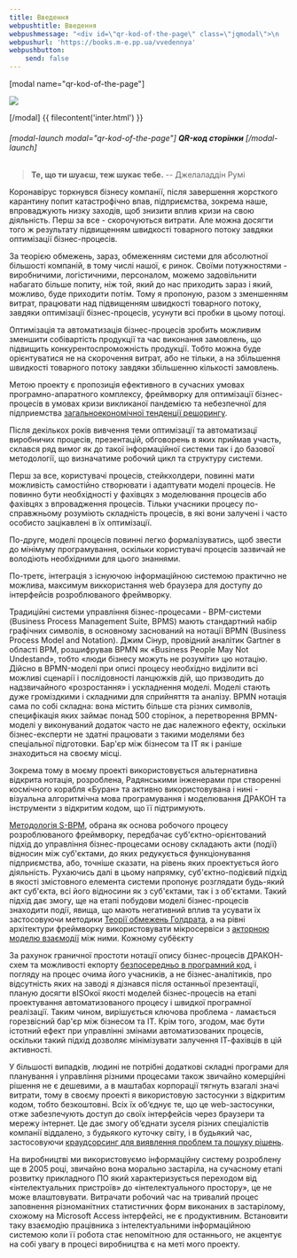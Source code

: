 ```yaml
---
title: Введення
webpushtitle: Введення
webpushmessage: "<div id=\"qr-kod-of-the-page\" class=\"jqmodal\">\n    \n<p><img src=\"https://chart.googleapis.com/chart?chs=440x440&amp;cht=qr&amp;chl=https://books.m-e.pp.ua\" alt=\"\" /> </p>\n\n</div>\n\n<h6>\n<a href=\"#qr-kod-of-the-page\" class=\"\" rel=\"modal:open\"> <strong>QR-код сторінки</strong> </a>\n</h6>\n<blockquote>\n<p><strong>Те, що ти шуаєш, теж шукає тебе.</strong>\n-- Джелаладдін Румі  </p>\n</blockquote>\n<p>Коронавірус торкнувся бізнесу компанії, після завершення жорсткого карантину попит катастрофічно впав, підприємства, зокрема наше, впроваджують низку заходів, щоб знизити вплив кризи на свою діяльність. Перш за все - скорочуються витрати. Але можна досягти того ж результату підвищенням швидкості товарного потоку завдяки оптимізації бізнес-процесів. </p>\n<p>За теорією обмежень, зараз, обмеженням системи для абсолютної більшості компаній, в тому числі нашої, є ринок. Своїми потужностями - виробничими, логістичними, персоналом, можемо задовільнити набагато більше попиту, ніж той, який до нас приходить зараз і який, можливо, буде приходити потім. Тому я пропоную, разом з зменшенням витрат, працювати над підвищенням швидкості товарного потоку, завдяки оптимізації бізнес-процесів, усунути всі пробки в цьому потоці.</p>\n<p>Оптимізація та автоматизація бізнес-процесів зробить можливим зменшити собівартість продукції та час виконання замовлень, що підвищить конкурентоспроможність продукції. Тобто можна буде орієнтуватися не на скорочення витрат, або не тільки, а на збільшення швидкості товарного потоку завдяки збільшенню кількості замовлень.</p>\n<p>Метою проекту є пропозиція ефективного в сучасних умовах програмно-апаратного комплексу, фреймворку для оптимізації бізнес-процесів в умовах кризи викликаної пандемією та небезпечної для підприемства <a href=\"https://rep-d.treba.ml/reshoryng.html\">загальноекономічної тенденції решорингу</a>.</p>\n<p>Після декількох років вивчення теми оптимізації та автоматизацї виробничих процесів, презентацій, обговорень в яких приймав участь, склався ряд вимог як до такої інформаційної системи так і до базової методології, що визначатиме робочий цикл та структуру системи.</p>\n<p>Перш за все, користувачі процесів, стейкхолдери, повинні мати можливість самостійно створювати і адаптувати моделі процесів. Не повинно бути необхідності у фахівцях з моделювання процесів або фахівцях з впровадження процесів. Тільки учасники процесу по-справжньому розуміють складність процесів, в які вони залучені і часто особисто зацікавлені в їх оптимізації.</p>\n<p>По-друге, моделі процесів повинні легко формалізуватись, щоб звести до мінімуму програмування, оскільки користувачі процесів зазвичай не володіють необхідними для цього знаннями.</p>\n<p>По-третє, інтеграція з існуючою інформаційною системою практично не можлива, максимум виккористання web браузера для доступу до інтерфейсів розроблюваного фреймворку.</p>\n<p>Традиційні системи управління бізнес-процесами - BPM-системи (Business Process Management Suite, BPMS) мають стандартний набір графічних символів, в основному заснований на нотації BPMN (Business Process Model and Notation). Джим Сінур, провідний аналітик Gartner в області BPM, розшифрував BPMN як «Business People May Not Undestand», тобто «люди бізнесу можуть не розуміти» цю нотацію. Дійсно в BPMN-моделі при описі процесу необхідно виділити всі можливі сценарії і послідовності ланцюжків дій, що призводить до надзвичайного «розростання» і ускладнення моделі. Моделі стають дуже громіздкими і складними для сприйняття та аналізу. BPMN нотація сама по собі складна: вона містить більше ста різних символів, специфікація яких займає понад 500 сторінок, а перетворення BPMN-моделі у виконуваний додаток часто не дає належного ефекту, оскільки бізнес-експерти не здатні працювати з такими моделями без спеціальної підготовки. Бар'єр між бізнесом та ІТ як і раніше знаходиться на своєму місці.</p>\n<p>Зокрема тому в моєму проекті використовується альтернативна відкрита нотація, розроблена, Радянськими інженерами при створенні космічного корабля «Буран» та активно використовувана і нині - візуальна алгоритмічна мова програмування і моделювання ДРАКОН та інструменти з відкритим кодом, що її підтримують.</p>\n<p><a href=\"https://rep-d.treba.ml/sbpm.html\">Методологія S-BPM</a>, обрана як основа робочого процесу розроблюваного фреймворку, передбачає суб'єктно-орієнтований підхід до управління бізнес-процесами основу складають акти (події) відносин між суб'єктами, до яких редукується функціонування підприємства, або, точніше сказати, на рівень яких проектується його діяльність. Рухаючись далі в цьому напрямку, суб'єктно-подієвий підхід в якості змістовного елемента системи пропонує розглядати будь-який акт суб'єкта, всі його відносини як з суб'єктами, так і з об'єктами. Такий підхід дає змогу, ще на етапі побудови моделі бізнес-процесів знаходити події, явища, що мають негативний вплив та усувати їх застосовуючи методики <a href=\"https://rep-d.treba.ml/toc.html\">Теорії обмежень Голдрата</a>, а на рівні архітектури фреймворку використовувати мікросервіси з <a href=\"https://ru.m.wikipedia.org/wiki/Модель_акторов\">акторною моделю взаємодії</a> між ними. Кожному субëєкту</p>\n<p>За рахунок граничної простоти нотації опису бізнес-процесів ДРАКОН-схем та можливості екпорту <a href=\"https://drakon.tech/\">безпосередньо в програмний код</a>, і погляду на процес очима його учасників, а не бізнес-аналітиків, про відсутність яких на заводі я дізнався після останньої презентації, планую досягти вISOкої якості моделей бізнес-процесів на етапі проектування автоматизованого процесу і швидкої програмної реалізації. Таким чином, вирішується ключова проблема - ламається горезвісний бар'єр між бізнесом та ІТ. Крім того, згодом, має бути істотний ефект при управлінні змінами автоматизованих процесів, оскільки такий підхід дозволяє мінімізувати залучення ІТ-фахівців в цій активності.</p>\n<p>У більшості випадків, людині не потрібні додаткові складні програми для планування і управління різними процесами також звичайно комерційні рішення не є дешевими, а в маштабах корпорації тягнуть взагалі значі витрати, тому в своєму проекті я використовую застосунки з відкритим кодом, тобто безкоштовні. Всix їх об‘єднує те, що це web-застосунки, отже забезпечують доступ до своїх інтерфейсів через браузери та мережу інтернет. Це дає змогу об‘єднати зуселя різних спеціалістів компанії віддалено, з будьякого куточку світу, і в будьякий час, застосовуючи <a href=\"https://rep-d.treba.ml/kraud.html\">краудсорсинг для виявлення проблем та пошуку рiшень</a>.</p>\n<p>На виробництві ми використовуємо інформаційну систему розроблену ще в 2005 році, звичайно вона морально застаріла, на сучасному етапі розвитку прикладного ПО який характеризується переходом від «інтелектуальних пристроїв» до «інтелектуального простору», це не може влаштовувати. Витрачати робочий час на тривалий процес заповнення різноманітних статистичних форм виконаних в застарілому, схожому на Microsoft Access інтерфейсі, не є продуктивним. Встановити таку взаємодію працівника з інтелектуальними інформаційною системою коли її робота стає непомітною для останнього, не акцентує на собі увагу в процесі виробництва є на меті мого проекту.</p>"
webpushurl: 'https://books.m-e.pp.ua/vvedennya'
webpushbutton:
    send: false
---
```


[modal name="qr-kod-of-the-page"]

![](https://chart.googleapis.com/chart?chs=440x440&amp;cht=qr&amp;chl=https://books.m-e.pp.ua) 

[/modal]
{{ filecontent('inter.html') }}
###### [modal-launch modal="qr-kod-of-the-page"] **QR-код сторінки** [/modal-launch]

> **Те, що ти шуаєш, теж шукає тебе.**
>  -- Джелаладдін Румі  

Коронавірус торкнувся бізнесу компанії, після завершення жорсткого карантину попит катастрофічно впав, підприємства, зокрема наше, впроваджують низку заходів, щоб знизити вплив кризи на свою діяльність. Перш за все - скорочуються витрати. Але можна досягти того ж результату підвищенням швидкості товарного потоку завдяки оптимізації бізнес-процесів. 

За теорією обмежень, зараз, обмеженням системи для абсолютної більшості компаній, в тому числі нашої, є ринок. Своїми потужностями - виробничими, логістичними, персоналом, можемо задовільнити набагато більше попиту, ніж той, який до нас приходить зараз і який, можливо, буде приходити потім. Тому я пропоную, разом з зменшенням витрат, працювати над підвищенням швидкості товарного потоку, завдяки оптимізації бізнес-процесів, усунути всі пробки в цьому потоці.

Оптимізація та автоматизація бізнес-процесів зробить можливим зменшити собівартість продукції та час виконання замовлень, що підвищить конкурентоспроможність продукції. Тобто можна буде орієнтуватися не на скорочення витрат, або не тільки, а на збільшення швидкості товарного потоку завдяки збільшенню кількості замовлень.

Метою проекту є пропозиція ефективного в сучасних умовах програмно-апаратного комплексу, фреймворку для оптимізації бізнес-процесів в умовах кризи викликаної пандемією та небезпечної для підприемства [загальноекономічної тенденції решорингу](https://rep-d.treba.ml/reshoryng.html).

Після декількох років вивчення теми оптимізації та автоматизацї виробничих процесів, презентацій, обговорень в яких приймав участь, склався ряд вимог як до такої інформаційної системи так і до базової методології, що визначатиме робочий цикл та структуру системи.

Перш за все, користувачі процесів, стейкхолдери, повинні мати можливість самостійно створювати і адаптувати моделі процесів. Не повинно бути необхідності у фахівцях з моделювання процесів або фахівцях з впровадження процесів. Тільки учасники процесу по-справжньому розуміють складність процесів, в які вони залучені і часто особисто зацікавлені в їх оптимізації.

По-друге, моделі процесів повинні легко формалізуватись, щоб звести до мінімуму програмування, оскільки користувачі процесів зазвичай не володіють необхідними для цього знаннями.

По-третє, інтеграція з існуючою інформаційною системою практично не можлива, максимум виккористання web браузера для доступу до інтерфейсів розроблюваного фреймворку.

Традиційні системи управління бізнес-процесами - BPM-системи (Business Process Management Suite, BPMS) мають стандартний набір графічних символів, в основному заснований на нотації BPMN (Business Process Model and Notation). Джим Сінур, провідний аналітик Gartner в області BPM, розшифрував BPMN як «Business People May Not Undestand», тобто «люди бізнесу можуть не розуміти» цю нотацію. Дійсно в BPMN-моделі при описі процесу необхідно виділити всі можливі сценарії і послідовності ланцюжків дій, що призводить до надзвичайного «розростання» і ускладнення моделі. Моделі стають дуже громіздкими і складними для сприйняття та аналізу. BPMN нотація сама по собі складна: вона містить більше ста різних символів, специфікація яких займає понад 500 сторінок, а перетворення BPMN-моделі у виконуваний додаток часто не дає належного ефекту, оскільки бізнес-експерти не здатні працювати з такими моделями без спеціальної підготовки. Бар'єр між бізнесом та ІТ як і раніше знаходиться на своєму місці.

Зокрема тому в моєму проекті використовується альтернативна відкрита нотація, розроблена, Радянськими інженерами при створенні космічного корабля «Буран» та активно використовувана і нині - візуальна алгоритмічна мова програмування і моделювання ДРАКОН та інструменти з відкритим кодом, що її підтримують.

[Методологія S-BPM](https://rep-d.treba.ml/sbpm.html), обрана як основа робочого процесу розроблюваного фреймворку, передбачає суб'єктно-орієнтований підхід до управління бізнес-процесами основу складають акти (події) відносин між суб'єктами, до яких редукується функціонування підприємства, або, точніше сказати, на рівень яких проектується його діяльність. Рухаючись далі в цьому напрямку, суб'єктно-подієвий підхід в якості змістовного елемента системи пропонує розглядати будь-який акт суб'єкта, всі його відносини як з суб'єктами, так і з об'єктами. Такий підхід дає змогу, ще на етапі побудови моделі бізнес-процесів знаходити події, явища, що мають негативний вплив та усувати їх застосовуючи методики [Теорії обмежень Голдрата](https://rep-d.treba.ml/toc.html), а на рівні архітектури фреймворку використовувати мікросервіси з [акторною моделю взаємодії](https://ru.m.wikipedia.org/wiki/%D0%9C%D0%BE%D0%B4%D0%B5%D0%BB%D1%8C_%D0%B0%D0%BA%D1%82%D0%BE%D1%80%D0%BE%D0%B2) між ними. Кожному субëєкту

За рахунок граничної простоти нотації опису бізнес-процесів ДРАКОН-схем та можливості екпорту [безпосередньо в програмний код](https://drakon.tech/), і погляду на процес очима його учасників, а не бізнес-аналітиків, про відсутність яких на заводі я дізнався після останньої презентації, планую досягти вISOкої якості моделей бізнес-процесів на етапі проектування автоматизованого процесу і швидкої програмної реалізації. Таким чином, вирішується ключова проблема - ламається горезвісний бар'єр між бізнесом та ІТ. Крім того, згодом, має бути істотний ефект при управлінні змінами автоматизованих процесів, оскільки такий підхід дозволяє мінімізувати залучення ІТ-фахівців в цій активності.

У більшості випадків, людині не потрібні додаткові складні програми для планування і управління різними процесами також звичайно комерційні рішення не є дешевими, а в маштабах корпорації тягнуть взагалі значі витрати, тому в своєму проекті я використовую застосунки з відкритим кодом, тобто безкоштовні. Всix їх об‘єднує те, що це web-застосунки, отже забезпечують доступ до своїх інтерфейсів через браузери та мережу інтернет. Це дає змогу об‘єднати зуселя різних спеціалістів компанії віддалено, з будьякого куточку світу, і в будьякий час, застосовуючи [краудсорсинг для виявлення проблем та пошуку рiшень](https://rep-d.treba.ml/kraud.html).

На виробництві ми використовуємо інформаційну систему розроблену ще в 2005 році, звичайно вона морально застаріла, на сучасному етапі розвитку прикладного ПО який характеризується переходом від «інтелектуальних пристроїв» до «інтелектуального простору», це не може влаштовувати. Витрачати робочий час на тривалий процес заповнення різноманітних статистичних форм виконаних в застарілому, схожому на Microsoft Access інтерфейсі, не є продуктивним. Встановити таку взаємодію працівника з інтелектуальними інформаційною системою коли її робота стає непомітною для останнього, не акцентує на собі увагу в процесі виробництва є на меті мого проекту.
